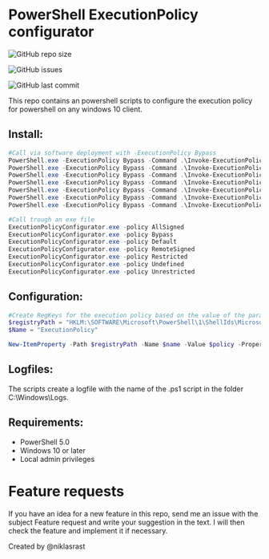# PowerShell ExecutionPolicy configurator

![GitHub repo size](https://img.shields.io/github/repo-size/niklasrast/Windows-10-PowerShell-ExecutionPolicy-Configurator)

![GitHub issues](https://img.shields.io/github/issues-raw/niklasrast/Windows-10-PowerShell-ExecutionPolicy-Configurator)

![GitHub last commit](https://img.shields.io/github/last-commit/niklasrast/Windows-10-PowerShell-ExecutionPolicy-Configurator)

This repo contains an powershell scripts to configure the execution policy for powershell on any windows 10 client.

## Install:
```powershell
#Call via software deployment with -ExecutionPolicy Bypass
PowerShell.exe -ExecutionPolicy Bypass -Command .\Invoke-ExecutionPolicyChange.ps1 -policy AllSigned
PowerShell.exe -ExecutionPolicy Bypass -Command .\Invoke-ExecutionPolicyChange.ps1 -policy Bypass
PowerShell.exe -ExecutionPolicy Bypass -Command .\Invoke-ExecutionPolicyChange.ps1 -policy Default
PowerShell.exe -ExecutionPolicy Bypass -Command .\Invoke-ExecutionPolicyChange.ps1 -policy RemoteSigned
PowerShell.exe -ExecutionPolicy Bypass -Command .\Invoke-ExecutionPolicyChange.ps1 -policy Restricted
PowerShell.exe -ExecutionPolicy Bypass -Command .\Invoke-ExecutionPolicyChange.ps1 -policy Undefined
PowerShell.exe -ExecutionPolicy Bypass -Command .\Invoke-ExecutionPolicyChange.ps1 -policy Unrestricted

#Call trough an exe file
ExecutionPolicyConfigurator.exe -policy AllSigned
ExecutionPolicyConfigurator.exe -policy Bypass
ExecutionPolicyConfigurator.exe -policy Default
ExecutionPolicyConfigurator.exe -policy RemoteSigned
ExecutionPolicyConfigurator.exe -policy Restricted
ExecutionPolicyConfigurator.exe -policy Undefined
ExecutionPolicyConfigurator.exe -policy Unrestricted
```

## Configuration:
```powershell 
#Create RegKeys for the execution policy based on the value of the parameter -policy
$registryPath = "HKLM:\SOFTWARE\Microsoft\PowerShell\1\ShellIds\Microsoft.PowerShell"
$Name = "ExecutionPolicy"

New-ItemProperty -Path $registryPath -Name $name -Value $policy -PropertyType String -Force
```

## Logfiles:
The scripts create a logfile with the name of the .ps1 script in the folder C:\Windows\Logs.

## Requirements:
- PowerShell 5.0
- Windows 10 or later
- Local admin privileges

# Feature requests
If you have an idea for a new feature in this repo, send me an issue with the subject Feature request and write your suggestion in the text. I will then check the feature and implement it if necessary.

Created by @niklasrast 
